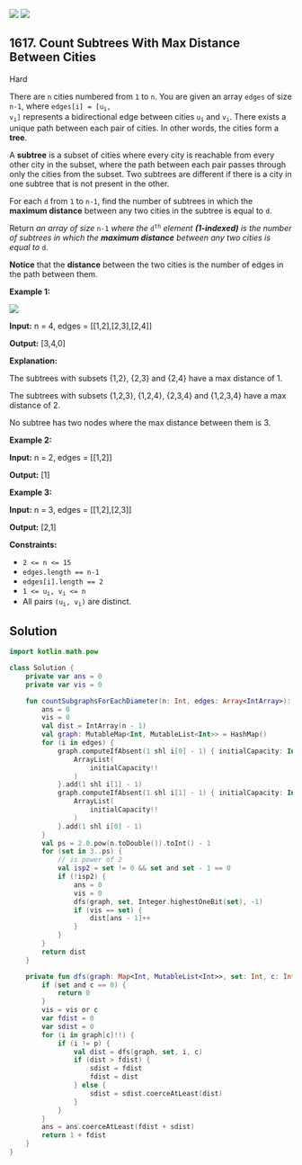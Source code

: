 [![](https://img.shields.io/github/stars/javadev/LeetCode-in-Kotlin?label=Stars&style=flat-square)](https://github.com/javadev/LeetCode-in-Kotlin)
[![](https://img.shields.io/github/forks/javadev/LeetCode-in-Kotlin?label=Fork%20me%20on%20GitHub%20&style=flat-square)](https://github.com/javadev/LeetCode-in-Kotlin/fork)

## 1617\. Count Subtrees With Max Distance Between Cities

Hard

There are `n` cities numbered from `1` to `n`. You are given an array `edges` of size `n-1`, where <code>edges[i] = [u<sub>i</sub>, v<sub>i</sub>]</code> represents a bidirectional edge between cities <code>u<sub>i</sub></code> and <code>v<sub>i</sub></code>. There exists a unique path between each pair of cities. In other words, the cities form a **tree**.

A **subtree** is a subset of cities where every city is reachable from every other city in the subset, where the path between each pair passes through only the cities from the subset. Two subtrees are different if there is a city in one subtree that is not present in the other.

For each `d` from `1` to `n-1`, find the number of subtrees in which the **maximum distance** between any two cities in the subtree is equal to `d`.

Return _an array of size_ `n-1` _where the_ <code>d<sup>th</sup></code> _element **(1-indexed)** is the number of subtrees in which the **maximum distance** between any two cities is equal to_ `d`.

**Notice** that the **distance** between the two cities is the number of edges in the path between them.

**Example 1:**

**![](https://assets.leetcode.com/uploads/2020/09/21/p1.png)**

**Input:** n = 4, edges = \[\[1,2],[2,3],[2,4]]

**Output:** [3,4,0]

**Explanation:** 

The subtrees with subsets {1,2}, {2,3} and {2,4} have a max distance of 1. 

The subtrees with subsets {1,2,3}, {1,2,4}, {2,3,4} and {1,2,3,4} have a max distance of 2. 

No subtree has two nodes where the max distance between them is 3.

**Example 2:**

**Input:** n = 2, edges = \[\[1,2]]

**Output:** [1]

**Example 3:**

**Input:** n = 3, edges = \[\[1,2],[2,3]]

**Output:** [2,1]

**Constraints:**

*   `2 <= n <= 15`
*   `edges.length == n-1`
*   `edges[i].length == 2`
*   <code>1 <= u<sub>i</sub>, v<sub>i</sub> <= n</code>
*   All pairs <code>(u<sub>i</sub>, v<sub>i</sub>)</code> are distinct.

## Solution

```kotlin
import kotlin.math.pow

class Solution {
    private var ans = 0
    private var vis = 0

    fun countSubgraphsForEachDiameter(n: Int, edges: Array<IntArray>): IntArray {
        ans = 0
        vis = 0
        val dist = IntArray(n - 1)
        val graph: MutableMap<Int, MutableList<Int>> = HashMap()
        for (i in edges) {
            graph.computeIfAbsent(1 shl i[0] - 1) { initialCapacity: Int? ->
                ArrayList(
                    initialCapacity!!
                )
            }.add(1 shl i[1] - 1)
            graph.computeIfAbsent(1 shl i[1] - 1) { initialCapacity: Int? ->
                ArrayList(
                    initialCapacity!!
                )
            }.add(1 shl i[0] - 1)
        }
        val ps = 2.0.pow(n.toDouble()).toInt() - 1
        for (set in 3..ps) {
            // is power of 2
            val isp2 = set != 0 && set and set - 1 == 0
            if (!isp2) {
                ans = 0
                vis = 0
                dfs(graph, set, Integer.highestOneBit(set), -1)
                if (vis == set) {
                    dist[ans - 1]++
                }
            }
        }
        return dist
    }

    private fun dfs(graph: Map<Int, MutableList<Int>>, set: Int, c: Int, p: Int): Int {
        if (set and c == 0) {
            return 0
        }
        vis = vis or c
        var fdist = 0
        var sdist = 0
        for (i in graph[c]!!) {
            if (i != p) {
                val dist = dfs(graph, set, i, c)
                if (dist > fdist) {
                    sdist = fdist
                    fdist = dist
                } else {
                    sdist = sdist.coerceAtLeast(dist)
                }
            }
        }
        ans = ans.coerceAtLeast(fdist + sdist)
        return 1 + fdist
    }
}
```